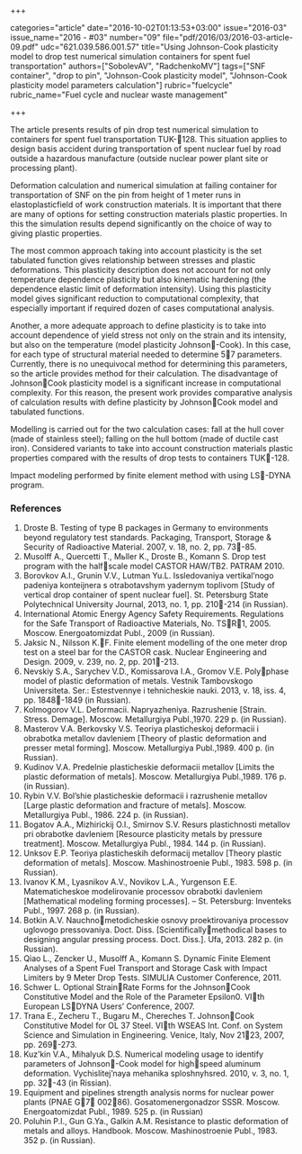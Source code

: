 +++

categories="article"
date="2016-10-02T01:13:53+03:00"
issue="2016-03"
issue_name="2016 - #03"
number="09"
file="pdf/2016/03/2016-03-article-09.pdf"
udc="621.039.586.001.57"
title="Using Johnson-Cook plasticity model to drop test numerical simulation containers for spent fuel transportation"
authors=["SobolevAV", "RadchenkoMV"]
tags=["SNF container", "drop to pin", "Johnson-Cook plasticity model", "Johnson-Cook plasticity model parameters calculation"]
rubric="fuelcycle"
rubric_name="Fuel cycle and nuclear waste management"

+++

The article presents results of pin drop test numerical simulation to containers for spent fuel transportation TUK-128. 
This situation applies to design basis accident during transportation of spent nuclear fuel by road outside a hazardous manufacture (outside nuclear power plant site or processing plant).

Deformation calculation and numerical simulation at failing container for transportation of SNF on the pin from height of 1 meter runs in elastoplasticfield of work construction materials. 
It is important that there are many of options for setting construction materials plastic properties. 
In this the simulation results depend significantly on the choice of way to giving plastic properties.

The most common approach taking into account plasticity is the set tabulated function gives relationship between stresses and plastic deformations. 
This plasticity description does not account for not only temperature dependence plasticity but also kinematic hardening (the dependence elastic limit of deformation intensity). 
Using this plasticity model gives significant reduction to computational complexity, that especially important if required dozen of cases computational analysis.

Another, a more adequate approach to define plasticity is to take into account dependence of yield stress not only on the strain and its intensity, but also on the temperature (model plasticity Johnson-Cook). 
In this case, for each type of structural material needed to determine 57 parameters. 
Currently, there is no unequivocal method for determining this parameters, so the article provides method for their calculation. 
The disadvantage of JohnsonCook plasticity model is a significant increase in computational complexity. 
For this reason, the present work provides comparative analysis of calculation results with define
plasticity by JohnsonCook model and tabulated functions.

Modelling is carried out for the two calculation cases: fall at the hull cover (made of stainless steel); falling on the hull bottom (made of ductile cast iron). 
Considered variants to take into account construction materials plastic properties compared with the results of drop tests to containers TUK-128.

Impact modeling performed by finite element method with using LS-DYNA program.

### References

1. Droste B. Testing of type B packages in Germany to environments beyond regulatory test standards. Packaging, Transport, Storage & Security of Radioactive Material. 2007, v. 18, no. 2, pp. 73-85.
2. Musolff A., Quercetti T., Mьller K., Droste B., Komann S. Drop test program with the halfscale model CASTOR HAW/TB2. PATRAM 2010.
3. Borovkov A.I., Grunin V.V., Lutman Yu.L. Issledovaniya vertikal’nogo padeniya konteijnera s otrabotavshym yadernym toplivom [Study of vertical drop container of spent nuclear fuel]. St. Petersburg State Polytechnical University Journal, 2013, no. 1, pp. 210-214 (in Russian).
4. International Atomic Energy Agency Safety Requirements. Regulations for the Safe Transport of Radioactive Materials, No. TSR1, 2005. Moscow. Energoatomizdat Publ., 2009 (in Russian).
5. Jaksic N., Nilsson K.F. Finite element modelling of the one meter drop test on a steel bar for the CASTOR cask. Nuclear Engineering and Design. 2009, v. 239, no. 2, pp. 201-213.
6. Nevskiy S.A., Sarychev V.D., Komissarova I.A., Gromov V.E. Polyphase model of plastic deformation of metals. Vestnik Tambovskogo Universiteta. Ser.: Estestvennye i tehnicheskie nauki. 2013, v. 18, iss. 4, pp. 1848-1849 (in Russian).
7. Kolmogorov V.L. Deformacii. Napryazheniya. Razrushenie [Strain. Stress. Demage]. Moscow. Metallurgiya Publ.,1970. 229 p. (in Russian).
8. Masterov V.A. Berkovsky V.S. Teoriya plasticheskoj deformacii i obrabotka metallov davleniem [Theory of plastic deformation and presser metal forming]. Moscow. Metallurgiya Publ.,1989. 400 p. (in Russian).
9. Kudinov V.A. Predelnie plasticheskie deformacii metallov [Limits the plastic deformation of metals]. Moscow. Metallurgiya Publ.,1989. 176 p. (in Russian).
10. Rybin V.V. Bol’shie plasticheskie deformacii i razrushenie metallov [Large plastic deformation and fracture of metals]. Moscow. Metallurgiya Publ., 1986. 224 p. (in Russian).
11. Bogatov А.А., Mizhirickij O.I., Smirnov S.V. Resurs plastichnosti metallov pri obrabotke davleniem [Resource plasticity metals by pressure treatment]. Moscow. Metallurgiya Publ., 1984. 144 p. (in Russian).
12. Unksov E.P. Teoriya plasticheskih deformacij metallov [Theory plastic deformation of metals]. Moscow. Mashinostroenie Publ., 1983. 598 p. (in Russian).
13. Ivanov K.M., Lyasnikov A.V., Novikov L.A., Yurgenson E.E. Matematicheskoe modelirovanie processov obrabotki davleniem [Mathematical modeling forming processes]. – St. Petersburg: Inventeks Publ., 1997. 268 p. (in Russian).
14. Botkin A.V. Nauchnometodicheskie osnovy proektirovaniya processov uglovogo pressovaniya. Doct. Diss. [Scientificallymethodical bases to designing angular pressing process. Doct. Diss.]. Ufa, 2013. 282 p. (in Russian).
15. Qiao L., Zencker U., Musolff A., Komann S. Dynamic Finite Element Analyses of a Spent Fuel Transport and Storage Cask with Impact Limiters by 9 Meter Drop Tests. SIMULIA Customer Conference, 2011.
16. Schwer L. Optional StrainRate Forms for the JohnsonCook Constitutive Model and the Role of the Parameter Epsilon0. VIth European LSDYNA Users’ Conference, 2007.
17. Trana E., Zecheru T., Bugaru M., Chereches T. JohnsonCook Constitutive Model for OL 37 Steel. VIth WSEAS Int. Conf. on System Science and Simulation in Engineering. Venice, Italy, Nov 2123, 2007, pp. 269-273.
18. Kuz’kin V.А., Mihalyuk D.S. Numerical modeling usage to identify parameters of Johnson-Cook model for highspeed aluminum deformation. Vychislitej’naya mehanika sploshnyhsred. 2010, v. 3, no. 1, pp. 32-43 (in Rissian).
19. Equipment and pipelines strength analysis norms for nuclear power plants (PNAE G7 00286). Gosatomenergonadzor SSSR. Moscow. Energoatomizdat Publ., 1989. 525 p. (in Russian)
20. Poluhin P.I., Gun G.Ya., Galkin А.М. Resistance to plastic deformation of metals and alloys. Handbook. Moscow. Mashinostroenie Publ., 1983. 352 p. (in Russian).